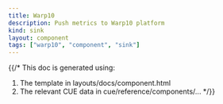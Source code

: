```yaml
---
title: Warp10
description: Push metrics to Warp10 platform
kind: sink
layout: component
tags: ["warp10", "component", "sink"]
---
```


{{/*
This doc is generated using:

1. The template in layouts/docs/component.html
2. The relevant CUE data in cue/reference/components/...
   */}}
